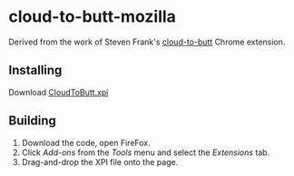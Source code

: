 # cloud-to-butt-mozilla

Derived from the work of Steven Frank's [cloud-to-butt](https://github.com/panicsteve/cloud-to-butt) Chrome extension.


## Installing

Download [CloudToButt.xpi](https://github.com/DaveRandom/cloud-to-butt-mozilla/blob/master/CloudToButt.xpi?raw=true)


## Building

1. Download the code, open FireFox.
2. Click *Add-ons* from the *Tools* menu and select the *Extensions* tab.
3. Drag-and-drop the XPI file onto the page.